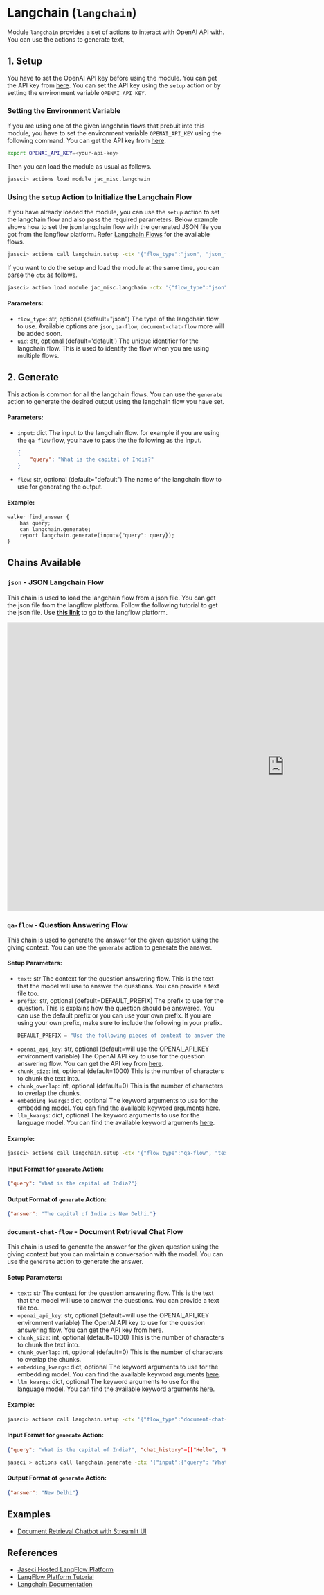 # **Langchain (`langchain`)**

Module `langchain` provides a set of actions to interact with OpenAI API with. You can use the actions to generate text,

## **1. Setup**
You have to set the OpenAI API key before using the module. You can get the API key from [here](https://platform.openai.com/account/api-keys). You can set the API key using the `setup` action or by setting the environment variable `OPENAI_API_KEY`.

### Setting the Environment Variable
if you are using one of the given langchain flows that prebuit into this module, you have to set the environment variable `OPENAI_API_KEY` using the following command. You can get the API key from [here](https://platform.openai.com/account/api-keys).
```bash
export OPENAI_API_KEY=<your-api-key>
```
Then you can load the module as usual as follows.
```bash
jaseci> actions load module jac_misc.langchain
```
### Using the `setup` Action to Initialize the Langchain Flow
If you have already loaded the module, you can use the `setup` action to set the langchain flow and also pass the required parameters.
Below example shows how to set the json langchain flow with the generated JSON file you got from the langflow platform.
Refer [Langchain Flows](https://python.langchain.com/en/latest/) for the available flows.
```bash
jaseci> actions call langchain.setup -ctx '{"flow_type":"json", "json_file": <path-to-json-file>}'
```
If you want to do the setup and load the module at the same time, you can parse the `ctx` as follows.
```bash
jaseci> action load module jac_misc.langchain -ctx '{"flow_type":"json", "json_file": <path-to-json-file>}'
```

#### Parameters:
- `flow_type`: str, optional (default="json")
    The type of the langchain flow to use. Available options are `json`, `qa-flow`, `document-chat-flow` more will be added soon.
- `uid`: str, optional (default='default')
    The unique identifier for the langchain flow. This is used to identify the flow when you are using multiple flows.

## **2. Generate**
This action is common for all the langchain flows. You can use the `generate` action to generate the desired output using the langchain flow you have set.
#### Parameters:

- `input`: dict
    The input to the langchain flow. for example if you are using the `qa-flow` flow, you have to pass the the following as the input.
    ```json
    {
        "query": "What is the capital of India?"
    }
    ```
- `flow`: str, optional (default="default")
    The name of the langchain flow to use for generating the output.

#### Example:
```jac
walker find_answer {
    has query;
    can langchain.generate;
    report langchain.generate(input={"query": query});
}
```

## Chains Available
### **`json`** - JSON Langchain Flow
This chain is used to load the langchain flow from a json file. You can get the json file from the langflow platform. Follow the following tutorial to get the json file. Use **[this link](https://jaseci-langflow.hf.space/)** to go to the langflow platform.

<iframe width="1280" height="665" src="https://www.youtube.com/embed/KJ-ux3hre4s?start=0?end=740" title="⛓️ LangFlow: Build Chatbots without Writing Code - LangChain" frameborder="0" allow="accelerometer; autoplay; clipboard-write; encrypted-media; gyroscope; picture-in-picture; web-share" allowfullscreen></iframe>

### **`qa-flow`** - Question Answering Flow
This chain is used to generate the answer for the given question using the giving context. You can use the `generate` action to generate the answer.

#### Setup Parameters:
- `text`: str
    The context for the question answering flow. This is the text that the model will use to answer the questions. You can provide a text file too.
- `prefix`: str, optional (default=DEFAULT_PREFIX)
    The prefix to use for the question. This is explains how the question should be answered. You can use the default prefix or you can use your own prefix. If you are using your own prefix, make sure to include the following in your prefix.
    ```python
    DEFAULT_PREFIX = "Use the following pieces of context to answer the question at the end. If you don't know the answer, just say that you don't know, don't try to make up an answer."
    ```
- `openai_api_key`: str, optional (default=will use the OPENAI_API_KEY environment variable)
    The OpenAI API key to use for the question answering flow. You can get the API key from [here](https://platform.openai.com/account/api-keys).
- `chunk_size`: int, optional (default=1000)
    This is the number of characters to chunk the text into.
- `chunk_overlap`: int, optional (default=0)
    This is the number of characters to overlap the chunks.
- `embedding_kwargs`: dict, optional
    The keyword arguments to use for the embedding model. You can find the available keyword arguments [here](https://python.langchain.com/en/latest/reference/modules/embeddings.html#langchain.embeddings.OpenAIEmbeddings).
- `llm_kwargs`: dict, optional
    The keyword arguments to use for the language model. You can find the available keyword arguments [here](https://python.langchain.com/en/latest/reference/modules/llms.html#langchain.llms.OpenAI).

#### Example:
```bash
jaseci> actions call langchain.setup -ctx '{"flow_type":"qa-flow", "text": "The capital of India is New Delhi."}'
```

#### Input Format for `generate` Action:
```json
{"query": "What is the capital of India?"}
```
#### Output Format of `generate` Action:
```json
{"answer": "The capital of India is New Delhi."}
```

### **`document-chat-flow`** - Document Retrieval Chat Flow
This chain is used to generate the answer for the given question using the giving context but you can maintain a conversation with the model. You can use the `generate` action to generate the answer.

#### Setup Parameters:
- `text`: str
    The context for the question answering flow. This is the text that the model will use to answer the questions. You can provide a text file too.
- `openai_api_key`: str, optional (default=will use the OPENAI_API_KEY environment variable)
    The OpenAI API key to use for the question answering flow. You can get the API key from [here](https://platform.openai.com/account/api-keys).
- `chunk_size`: int, optional (default=1000)
    This is the number of characters to chunk the text into.
- `chunk_overlap`: int, optional (default=0)
    This is the number of characters to overlap the chunks.
- `embedding_kwargs`: dict, optional
    The keyword arguments to use for the embedding model. You can find the available keyword arguments [here](https://python.langchain.com/en/latest/reference/modules/embeddings.html#langchain.embeddings.OpenAIEmbeddings).
- `llm_kwargs`: dict, optional
    The keyword arguments to use for the language model. You can find the available keyword arguments [here](https://python.langchain.com/en/latest/reference/modules/llms.html#langchain.llms.OpenAI).

#### Example:
```bash
jaseci> actions call langchain.setup -ctx '{"flow_type":"document-chat-flow", "text": "The capital of India is New Delhi."}'
```

#### Input Format for `generate` Action:
```json
{"query": "What is the capital of India?", "chat_history"=[["Hello", "Hi"]]}
```
```bash
jaseci > actions call langchain.generate -ctx '{"input":{"query": "What is the capital of India?"}}'
```
#### Output Format of `generate` Action:
```json
{"answer": "New Delhi"}
```

## Examples
- [Document Retrieval Chatbot with Streamlit UI](https://github.com/Jaseci-Labs/jaseci/tree/feature/langchain/examples/langchain_example/chatbot)

## References
- [Jaseci Hosted LangFlow Platform](https://jaseci-langflow.hf.space/)
- [LangFlow Platform Tutorial](https://www.youtube.com/watch?v=KJ-ux3hre4s)
- [Langchain Documentation](https://python.langchain.com/en/latest/)
